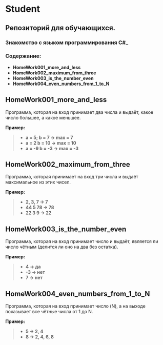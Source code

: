 # Student
## __Репозиторий для обучающихся.__
### __Знакомство с языком программирования С#___
### __Содержание:__
* __HomeWork001_more_and_less__
* __HomeWork002_maximum_from_three__
* __HomeWork003_is_the_number_even__
* __HomeWork004_even_numbers_from_1_to_N__

## __HomeWork001_more_and_less__
Программа, которая на вход принимает два числа и выдаёт, какое число большее, а какое меньшее.

__Пример:__
> * __a = 5; b = 7 -> max = 7__
> * __a = 2 b = 10 -> max = 10__
> * __a = -9 b = -3 -> max = -3__

## __HomeWork002_maximum_from_three__
Программа, которая принимает на вход три числа и выдаёт максимальное из этих чисел.

__Пример:__
> * __2, 3, 7 -> 7__
> * __44 5 78 -> 78__
> * __22 3 9 -> 22__

## __HomeWork003_is_the_number_even__
Программа, которая на вход принимает число и выдаёт, является ли число чётным (делится ли оно на два без остатка).

__Пример:__
> * __4 -> да__
> * __-3 -> нет__
> * __7 -> нет__

## __HomeWork004_even_numbers_from_1_to_N__
Программа, которая на вход принимает число (N), а на выходе показывает все чётные числа от 1 до N.

__Пример:__
> * __5 -> 2, 4__
> * __8 -> 2, 4, 6, 8__

